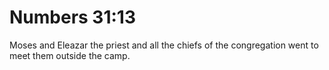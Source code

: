 # Numbers 31:13

Moses and Eleazar the priest and all the chiefs of the congregation went to meet them outside the camp.
